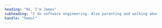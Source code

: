 ```yaml
---
heading: "Hi, I'm James"
subheading: "I do software engineering. Also parenting and walking about."
handle: "hemul"
---
```


